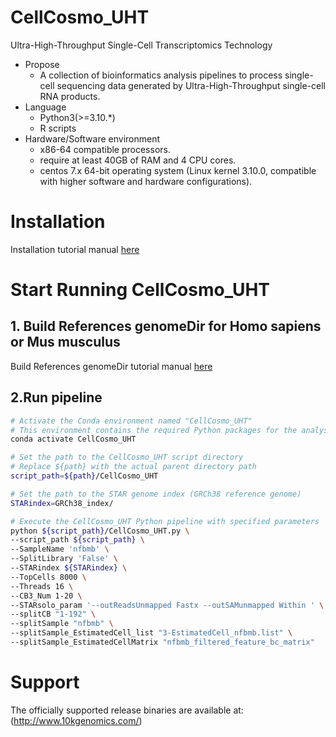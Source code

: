 # CellCosmo_UHT
Ultra-High-Throughput Single-Cell Transcriptomics Technology
* Propose
   * A collection of bioinformatics analysis pipelines to process single-cell sequencing data generated by Ultra-High-Throughput single-cell RNA products.
* Language
   * Python3(>=3.10.*)
   * R scripts
* Hardware/Software environment
   * x86-64 compatible processors.
   * require at least 40GB of RAM and 4 CPU cores.
   * centos 7.x 64-bit operating system (Linux kernel 3.10.0, compatible with higher software and hardware configurations).
# Installation
Installation tutorial manual [here](docs/install.md)

# Start Running CellCosmo_UHT
## 1. Build References  genomeDir for Homo sapiens or Mus musculus
Build References genomeDir tutorial manual [here](docs/Build_References_genomeDir.md)

## 2.Run pipeline
```bash
# Activate the Conda environment named "CellCosmo_UHT"
# This environment contains the required Python packages for the analysis
conda activate CellCosmo_UHT

# Set the path to the CellCosmo_UHT script directory
# Replace ${path} with the actual parent directory path
script_path=${path}/CellCosmo_UHT

# Set the path to the STAR genome index (GRCh38 reference genome)
STARindex=GRCh38_index/

# Execute the CellCosmo_UHT Python pipeline with specified parameters
python ${script_path}/CellCosmo_UHT.py \
--script_path ${script_path} \
--SampleName 'nfbmb' \
--SplitLibrary 'False' \
--STARindex ${STARindex} \
--TopCells 8000 \
--Threads 16 \
--CB3_Num 1-20 \
--STARsolo_param '--outReadsUnmapped Fastx --outSAMunmapped Within ' \
--splitCB "1-192" \
--splitSample "nfbmb" \
--splitSample_EstimatedCell_list "3-EstimatedCell_nfbmb.list" \
--splitSample_EstimatedCellMatrix "nfbmb_filtered_feature_bc_matrix"
```

# Support
The officially supported release binaries are available at: (http://www.10kgenomics.com/)
